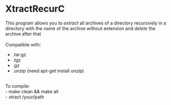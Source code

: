 # XtractRecurC
This program allows you to *extract* all archives of a directory recursively in a directory with the name of the archive without extension and *delete* the archive after that<br/>
<br />
Compatible with:
- .tar.gz
- .tgz
- .gz
- .unzip (need apt-get install unzip)
<br />
To compile:
<br />
- make clean && make all<br/>
- xtract /your/path
